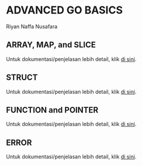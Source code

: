 # ADVANCED GO BASICS

Riyan Naffa Nusafara

## ARRAY, MAP, and SLICE

Untuk dokumentasi/penjelasan lebih detail, klik [di sini](case1-array-map-slice\case1.md).

## STRUCT

Untuk dokumentasi/penjelasan lebih detail, klik [di sini](case2-struct\case2.md).

## FUNCTION and POINTER

Untuk dokumentasi/penjelasan lebih detail, klik [di sini](case3-function-pointer\case3.md).

## ERROR

Untuk dokumentasi/penjelasan lebih detail, klik [di sini](case4-error\case4.md).